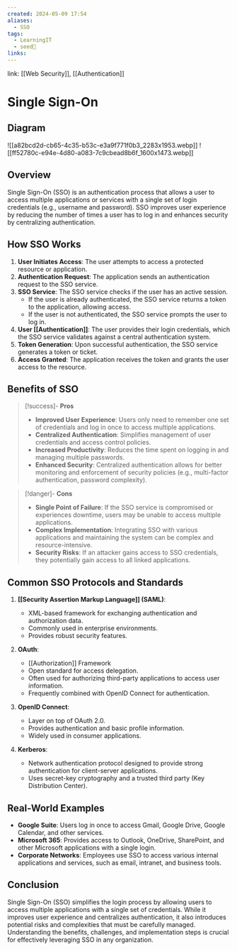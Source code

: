 ```yaml
---
created: 2024-05-09 17:54
aliases:
  - SSO
tags:
  - LearningIT
  - seed🌱
links:
---
```


link: [[Web Security]], [[Authentication]]

# Single Sign-On

## Diagram

![[a82bcd2d-cb65-4c35-b53c-e3a9f771f0b3_2283x1953.webp]]
![[ff52780c-e94e-4d80-a083-7c9cbead8b6f_1600x1473.webp]]

## Overview

Single Sign-On (SSO) is an authentication process that allows a user to access multiple applications or services with a single set of login credentials (e.g., username and password). SSO improves user experience by reducing the number of times a user has to log in and enhances security by centralizing authentication.

## How SSO Works

1. **User Initiates Access**: The user attempts to access a protected resource or application.
2. **Authentication Request**: The application sends an authentication request to the SSO service.
3. **SSO Service**: The SSO service checks if the user has an active session.
    - If the user is already authenticated, the SSO service returns a token to the application, allowing access.
    - If the user is not authenticated, the SSO service prompts the user to log in.
4. **User [[Authentication]]**: The user provides their login credentials, which the SSO service validates against a central authentication system.
5. **Token Generation**: Upon successful authentication, the SSO service generates a token or ticket.
6. **Access Granted**: The application receives the token and grants the user access to the resource.

## Benefits of SSO

> [!success]- **Pros**
> 
> - **Improved User Experience**: Users only need to remember one set of credentials and log in once to access multiple applications.
> - **Centralized Authentication**: Simplifies management of user credentials and access control policies.
> - **Increased Productivity**: Reduces the time spent on logging in and managing multiple passwords.
> - **Enhanced Security**: Centralized authentication allows for better monitoring and enforcement of security policies (e.g., multi-factor authentication, password complexity).

> [!danger]- **Cons**
> 
> - **Single Point of Failure**: If the SSO service is compromised or experiences downtime, users may be unable to access multiple applications.
> - **Complex Implementation**: Integrating SSO with various applications and maintaining the system can be complex and resource-intensive.
> - **Security Risks**: If an attacker gains access to SSO credentials, they potentially gain access to all linked applications.

## Common SSO Protocols and Standards

1. **[[Security Assertion Markup Language]] (SAML)**:
    
    - XML-based framework for exchanging authentication and authorization data.
    - Commonly used in enterprise environments.
    - Provides robust security features.
2. **OAuth**:
	- [[Authorization]] Framework
    - Open standard for access delegation.
    - Often used for authorizing third-party applications to access user information.
    - Frequently combined with OpenID Connect for authentication.
3. **OpenID Connect**:
    
    - Layer on top of OAuth 2.0.
    - Provides authentication and basic profile information.
    - Widely used in consumer applications.
4. **Kerberos**:
    
    - Network authentication protocol designed to provide strong authentication for client-server applications.
    - Uses secret-key cryptography and a trusted third party (Key Distribution Center).


## Real-World Examples

- **Google Suite**: Users log in once to access Gmail, Google Drive, Google Calendar, and other services.
- **Microsoft 365**: Provides access to Outlook, OneDrive, SharePoint, and other Microsoft applications with a single login.
- **Corporate Networks**: Employees use SSO to access various internal applications and services, such as email, intranet, and business tools.

## Conclusion

Single Sign-On (SSO) simplifies the login process by allowing users to access multiple applications with a single set of credentials. While it improves user experience and centralizes authentication, it also introduces potential risks and complexities that must be carefully managed. Understanding the benefits, challenges, and implementation steps is crucial for effectively leveraging SSO in any organization.